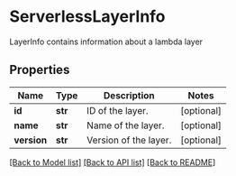 # ServerlessLayerInfo

LayerInfo contains information about a lambda layer

## Properties
Name | Type | Description | Notes
------------ | ------------- | ------------- | -------------
**id** | **str** | ID of the layer.  | [optional] 
**name** | **str** | Name of the layer.  | [optional] 
**version** | **str** | Version of the layer.  | [optional] 

[[Back to Model list]](../README.md#documentation-for-models) [[Back to API list]](../README.md#documentation-for-api-endpoints) [[Back to README]](../README.md)


